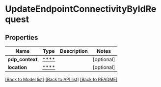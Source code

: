 # UpdateEndpointConnectivityByIdRequest

## Properties
Name | Type | Description | Notes
------------ | ------------- | ------------- | -------------
**pdp_context** | [****](.md) |  | [optional] 
**location** | [****](.md) |  | [optional] 

[[Back to Model list]](../../README.md#documentation-for-models) [[Back to API list]](../../README.md#documentation-for-api-endpoints) [[Back to README]](../../README.md)

